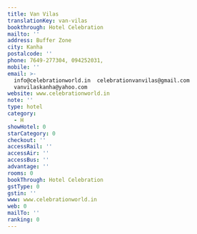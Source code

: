 ```yaml
---
title: Van Vilas
translationKey: van-vilas
bookthrough: Hotel Celebration
mailto: ''
address: Buffer Zone
city: Kanha
postalcode: ''
phone: 7649-277304, 094252031,
mobile: ''
email: >-
  info@celebrationworld.in  celebrationvanvilas@gmail.com 
  vanvilaskanha@yahoo.com
website: www.celebrationworld.in
note: ''
type: hotel
category:
  - H
showHotel: 0
starCategory: 0
checkout: ''
accessRail: ''
accessAir: ''
accessBus: ''
advantage: ''
rooms: 0
bookThrough: Hotel Celebration
gstType: 0
gstin: ''
www: www.celebrationworld.in
web: 0
mailTo: ''
ranking: 0
---
```







